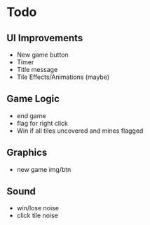 # Todo

## UI Improvements
- New game button
- Timer
- Title message
- Tile Effects/Animations (maybe)

## Game Logic
- end game
- flag for right click
- Win if all tiles uncovered and mines flagged

## Graphics
- new game img/btn

## Sound
- win/lose noise
- click tile noise



